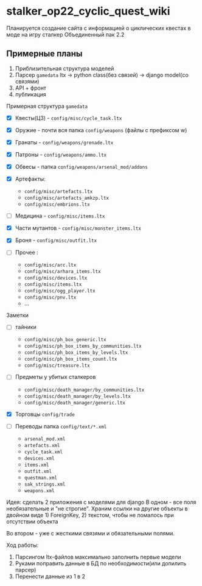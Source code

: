 # stalker_op22_cyclic_quest_wiki
Планируется создание сайта с информацией о циклических квестах в моде на игру сталкер Объединенный пак 2.2


## Примерные планы

1. Приблизительная структура моделей
2. Парсер `gamedata` ltx -> python class(без связей) -> django model(со связями)
3. API + фронт
4. публикация


Примерная структура `gamedata`

* [x] Квесты(ЦЗ) - `config/misc/cycle_task.ltx`
* [x] Оружие - почти вся папка `config/weapons` (файлы с префиксом w)
* [x] Гранаты - `config/weapons/grenade.ltx`
* [x] Патроны -  `config/weapons/ammo.ltx`
* [x] Обвесы - папка `config/weapons/arsenal_mod/addons`
* [x] Артефакты:
   * `config/misc/artefacts.ltx`
   * `config/misc/artefacts_amkzp.ltx`
   * `config/misc/embrions.ltx`
  
* [ ] Медицина - `config/misc/items.ltx`
* [x] Части мутантов - `config/misc/monster_items.ltx`
* [x] Броня - `config/misc/outfit.ltx`
* [ ] Прочее :
   * `config/misc/arc.ltx`
   * `config/misc/arhara_items.ltx`
   * `config/misc/devices.ltx`
   * `config/misc/items.ltx`
   * `config/misc/ogg_player.ltx`
   * `config/misc/pnv.ltx`
   * ...


Заметки
* [ ] тайники 
   * `config/misc/ph_box_generic.ltx`
   * `config/misc/ph_box_items_by_communities.ltx`
   * `config/misc/ph_box_items_by_levels.ltx`
   * `config/misc/ph_box_items_count.ltx`
   * `config/misc/treasure.ltx`

* [ ] Предметы у убитых сталкеров
   *  `config/misc/death_manager/by_communities.ltx`
   *  `config/misc/death_manager/by_levels.ltx`
   * `config/misc/death_manager/generic.ltx`

* [x] Торговцы `config/trade`

* [ ] Переводы папка `config/text/*.xml`
   * `arsenal_mod.xml`
   * `artefacts.xml`
   * `cycle_task.xml`
   * `devices.xml`
   * `items.xml`
   * `outfit.xml`
   * `questman.xml`
   * `sak_strings.xml`
   * `weapons.xml`







Идея: сделать 2 приложения с моделями для django
В одном - все поля необязательные и "не строгие".
Храним ссылки на другие объекты в двойном виде 1) ForeignKey, 2) текстом, чтобы не ломалось при отсутствии объекта

Во втором - уже с жесткими связями и обязательными полями. 

Ход работы: 
1. Парсингом ltx-файлов максимально заполнить первые модели
2. Руками поправить данные в БД по необходимости(или допилить парсер)
3. Перенести данные из 1 в 2